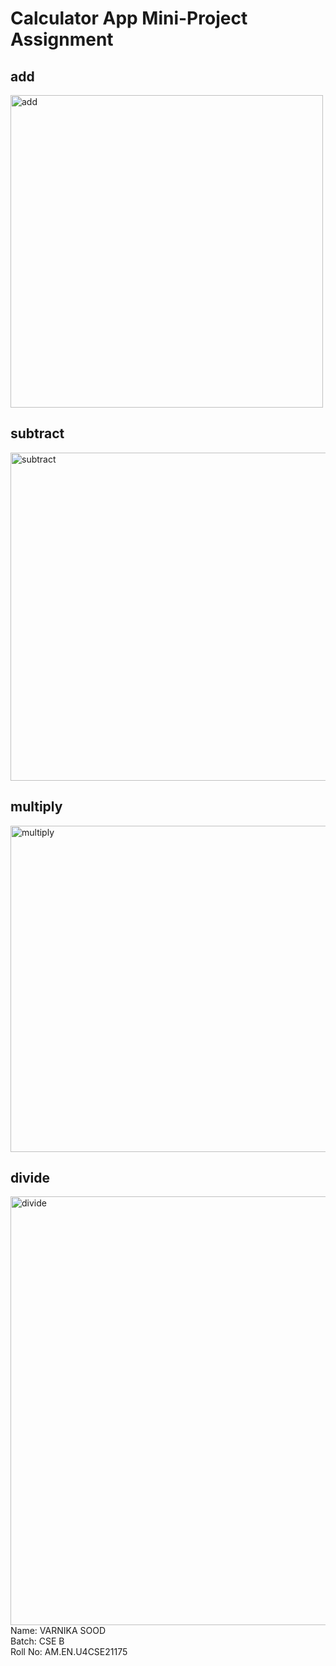 # Calculator App Mini-Project Assignment

## add <br>
<img width="500" alt="add" src="https://github.com/user-attachments/assets/535cf190-da1c-473a-aa62-3eddd608177a">

## subtract <br>
<img width="525" alt="subtract" src="https://github.com/user-attachments/assets/f612963d-027e-4a60-bd2a-fc7273e6133d">

## multiply <br>
<img width="522" alt="multiply" src="https://github.com/user-attachments/assets/147bd772-03f4-436a-a092-a1ca8ec1d714">

## divide <br>
<img width="686" alt="divide" src="https://github.com/user-attachments/assets/b5e72f55-3c2c-4484-9d68-de6cb8a5224b">

<br>
Name: VARNIKA SOOD <br>
Batch: CSE B <br>
Roll No: AM.EN.U4CSE21175